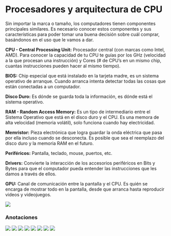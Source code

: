 
# Procesadores y arquitectura de CPU
Sin importar la marca o tamaño, los computadores tienen componentes principales similares. Es necesario conocer estos componentes y sus características para poder tomar una buena decisión sobre cuál comprar, basándonos en el uso que le vamos a dar.

**CPU - Central Processing Unit:** Procesador central (con marcas como Intel, AMD). Para conocer la capacidad de tu CPU te guías por los GHz (velocidad a la que procesan una instrucción) y Cores (# de CPU’s en un mismo chip, cuantas instrucciones pueden hacer al mismo tiempo).

**BIOS:** Chip especial que está instalado en la tarjeta madre, es un sistema operativo de arranque. Cuando arranca intenta detectar todas las cosas que están conectadas a un computador.

**Disco Duro:** Es dónde se guarda toda la información, es dónde está el sistema operativo.

**RAM - Random Access Memory:** Es un tipo de intermediario entre el Sistema Operativo que está en el disco duro y el CPU. Es una memora de alta velocidad (memoria volátil), solo funciona cuando hay electricidad.

**Memristor:** Pieza electrónica que logra guardar la onda eléctrica que pasa por ella incluso cuando se desconecta. Es posible que sea el reemplazo del disco duro y la memoria RAM en el futuro.

**Periféricos:** Pantalla, teclado, mouse, puertos, etc.

**Drivers:** Convierte la interacción de los accesorios periféricos en Bits y Bytes para que el computador pueda entender las instrucciones que les damos a través de ellos.

**GPU:** Canal de comunicación entre la pantalla y el CPU. Es quién se encarga de mostrar todo en la pantalla, desde que arranca hasta reproducir videos y videojuegos.

![](https://static.platzi.com/media/files/arq_9b73b2cf-5dd0-4ed3-b11b-20784ce43a0b.png)

### Anotaciones

![](https://static.platzi.com/media/user_upload/r41-28861fd7-8b7b-4f53-a0e4-ffa2282b42a4.jpg)
![](https://static.platzi.com/media/user_upload/r42-bd1e4ef9-d270-4d4d-b414-e681d14a06be.jpg)
![](https://static.platzi.com/media/user_upload/r43-9e33a329-abb0-4b99-bcbe-06f9ef8457f3.jpg)
![](https://static.platzi.com/media/user_upload/r44-7e9db4d0-99b5-468f-8928-f5ffeab65bd6.jpg)
![](https://static.platzi.com/media/user_upload/r45-aed7bbf0-0c54-477b-a767-019fe8f57018.jpg)
![](https://static.platzi.com/media/user_upload/r46-f5b3f552-c2ef-4cb2-b0fa-40802992c047.jpg)
![](https://static.platzi.com/media/user_upload/r47-2f4f2b0e-e519-41b4-ac69-4ebd34ca9e93.jpg)
![](https://static.platzi.com/media/user_upload/r48-aa7c6fb2-0485-4e4b-bda8-596d424715bb.jpg)

